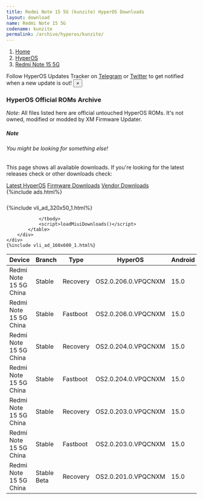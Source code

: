 ```yaml
---
title: Redmi Note 15 5G (kunzite) HyperOS Downloads
layout: download
name: Redmi Note 15 5G
codename: kunzite
permalink: /archive/hyperos/kunzite/
---
```

<nav aria-label="breadcrumb">
    <ol class="breadcrumb">
        <li class="breadcrumb-item"><a href="/">Home</a></li>
        <li class="breadcrumb-item"><a href="/hyperos/">HyperOS</a></li>
        <li class="breadcrumb-item active" aria-current="page"><a href="/hyperos/kunzite/">Redmi Note 15 5G</a></li>
    </ol>
</nav>
<div class="alert alert-primary alert-dismissible fade show" role="alert">
    Follow HyperOS Updates Tracker on <a href="https://t.me/MIUIUpdatesTracker" class="alert-link">Telegram</a>
     or <a href="https://twitter.com/MiFwUpdater" class="alert-link">Twitter</a> to get notified when a new update is out!
    <button type="button" class="close" data-dismiss="alert" aria-label="Close">
        <span aria-hidden="true">&times;</span>
    </button>
</div>

### HyperOS Official ROMs Archive
*Note*: All files listed here are official untouched HyperOS ROMs. It's not owned, modified or modded by XM Firmware Updater.
<div class="card">
  <div class="card-body">
    <h5 class="card-title">Note</h5>
    <h6 class="card-subtitle mb-2 text-muted">You might be looking for something else!</h6>
    <p class="card-text">This page shows all available downloads.
     If you're looking for the latest releases check or other downloads check:</p>
    <a href="/hyperos/kunzite/" class="card-link">Latest HyperOS</a>
    <a href="/firmware/kunzite/" class="card-link">Firmware Downloads</a>
    <a href="/vendor/kunzite/" class="card-link">Vendor Downloads</a>
  </div>
</div>
{%include ads.html%}
<div class="row justify-content-center">
    <div class="col-10">
        <div class="table-responsive-md" style="margin-top: 25px;">
            {%include vli_ad_320x50_1.html%}
            <table id="miui" class="display dt-responsive nowrap compact table table-striped table-hover table-sm">
                <thead class="thead-dark">
                    <tr>
                        <th data-ref="device">Device</th>
                        <th data-ref="branch">Branch</th>
                        <th data-ref="type">Type</th>
                        <th data-ref="miui">HyperOS</th>
                        <th data-ref="android">Android</th>
                        <th data-ref="size">Size</th>
                        <th data-ref="size">Date</th>
                        <th data-ref="link">Link</th>
                    </tr>
                </thead>
                <tbody>
                <tr><td>Redmi Note 15 5G China</td><td>Stable</td><td>Recovery</td><td>OS2.0.206.0.VPQCNXM</td><td>15.0</td><td>5.5 GB</td><td>2025-10-24</td><td><a href="/hyperos/kunzite/stable/OS2.0.206.0.VPQCNXM/">Download</a></td></tr>
<tr><td>Redmi Note 15 5G China</td><td>Stable</td><td>Fastboot</td><td>OS2.0.206.0.VPQCNXM</td><td>15.0</td><td>7.8 GB</td><td>2025-10-22</td><td><a href="/hyperos/kunzite/stable/OS2.0.206.0.VPQCNXM/">Download</a></td></tr>
<tr><td>Redmi Note 15 5G China</td><td>Stable</td><td>Recovery</td><td>OS2.0.204.0.VPQCNXM</td><td>15.0</td><td>5.4 GB</td><td>2025-09-20</td><td><a href="/hyperos/kunzite/stable/OS2.0.204.0.VPQCNXM/">Download</a></td></tr>
<tr><td>Redmi Note 15 5G China</td><td>Stable</td><td>Fastboot</td><td>OS2.0.204.0.VPQCNXM</td><td>15.0</td><td>7.7 GB</td><td>2025-09-13</td><td><a href="/hyperos/kunzite/stable/OS2.0.204.0.VPQCNXM/">Download</a></td></tr>
<tr><td>Redmi Note 15 5G China</td><td>Stable</td><td>Recovery</td><td>OS2.0.203.0.VPQCNXM</td><td>15.0</td><td>5.4 GB</td><td>2025-08-21</td><td><a href="/hyperos/kunzite/stable/OS2.0.203.0.VPQCNXM/">Download</a></td></tr>
<tr><td>Redmi Note 15 5G China</td><td>Stable</td><td>Fastboot</td><td>OS2.0.203.0.VPQCNXM</td><td>15.0</td><td>7.7 GB</td><td>2025-08-18</td><td><a href="/hyperos/kunzite/stable/OS2.0.203.0.VPQCNXM/">Download</a></td></tr>
<tr><td>Redmi Note 15 5G China</td><td>Stable Beta</td><td>Recovery</td><td>OS2.0.201.0.VPQCNXM</td><td>15.0</td><td>5.4 GB</td><td>None</td><td><a href="/hyperos/kunzite/stable beta/OS2.0.201.0.VPQCNXM/">Download</a></td></tr>

                </tbody>
                <script>loadMiuiDownloads()</script>
            </table>
        </div>
    </div>
    {%include vli_ad_160x600_1.html%}
</div>
